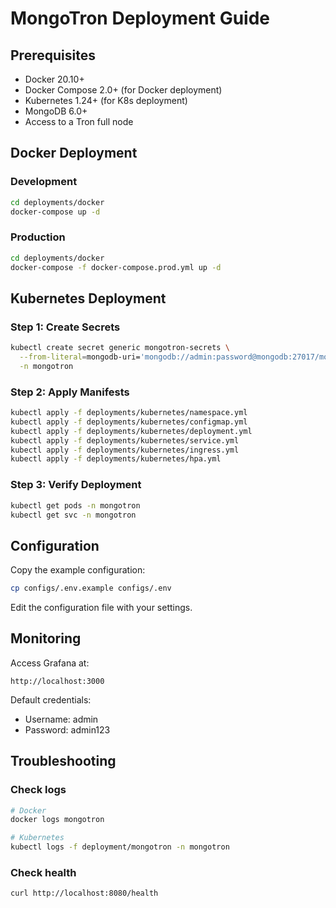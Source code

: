 # MongoTron Deployment Guide

## Prerequisites

- Docker 20.10+
- Docker Compose 2.0+ (for Docker deployment)
- Kubernetes 1.24+ (for K8s deployment)
- MongoDB 6.0+
- Access to a Tron full node

## Docker Deployment

### Development
```bash
cd deployments/docker
docker-compose up -d
```

### Production
```bash
cd deployments/docker
docker-compose -f docker-compose.prod.yml up -d
```

## Kubernetes Deployment

### Step 1: Create Secrets
```bash
kubectl create secret generic mongotron-secrets \
  --from-literal=mongodb-uri='mongodb://admin:password@mongodb:27017/mongotron' \
  -n mongotron
```

### Step 2: Apply Manifests
```bash
kubectl apply -f deployments/kubernetes/namespace.yml
kubectl apply -f deployments/kubernetes/configmap.yml
kubectl apply -f deployments/kubernetes/deployment.yml
kubectl apply -f deployments/kubernetes/service.yml
kubectl apply -f deployments/kubernetes/ingress.yml
kubectl apply -f deployments/kubernetes/hpa.yml
```

### Step 3: Verify Deployment
```bash
kubectl get pods -n mongotron
kubectl get svc -n mongotron
```

## Configuration

Copy the example configuration:
```bash
cp configs/.env.example configs/.env
```

Edit the configuration file with your settings.

## Monitoring

Access Grafana at:
```
http://localhost:3000
```

Default credentials:
- Username: admin
- Password: admin123

## Troubleshooting

### Check logs
```bash
# Docker
docker logs mongotron

# Kubernetes
kubectl logs -f deployment/mongotron -n mongotron
```

### Check health
```bash
curl http://localhost:8080/health
```
